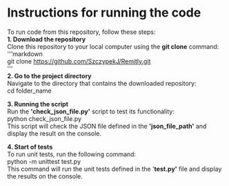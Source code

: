 # Instructions for running the code
  
To run code from this repository, follow these steps:  
**1. Download the repository**  
Clone this repository to your local computer using the **git clone** command:  
'''markdown  
git clone https://github.com/SzczypekJ/Remitly.git  
'''    
**2. Go to the project directory**  
Navigate to the directory that contains the downloaded repository:  
cd folder_name  
  
**3. Running the script**  
Run the **'check_json_file.py'** script to test its functionality:  
python check_json_file.py  
This script will check the JSON file defined in the **'json_file_path'** and display the result on the console.  
  
**4. Start of tests**  
To run unit tests, run the following command:  
python -m unittest test.py  
This command will run the unit tests defined in the '**test.py'** file and display the results on the console.  
